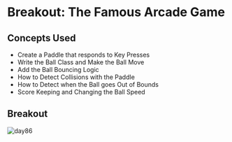 # Breakout: The Famous Arcade Game
## Concepts Used
- Create a Paddle that responds to Key Presses
- Write the Ball Class and Make the Ball Move
- Add the Ball Bouncing Logic
- How to Detect Collisions with the Paddle
- How to Detect when the Ball goes Out of Bounds
- Score Keeping and Changing the Ball Speed
## Breakout
![day86](https://user-images.githubusercontent.com/98851253/170151872-83a5efd9-aef4-4970-be00-8fe1eb89685e.gif)
